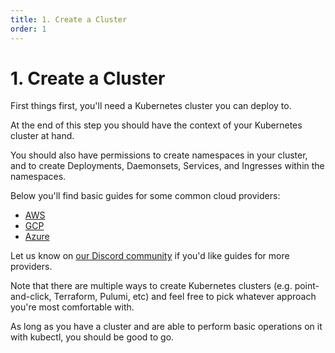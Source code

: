 ```yaml
---
title: 1. Create a Cluster
order: 1
---
```


# 1. Create a Cluster

First things first, you'll need a Kubernetes cluster you can deploy to.

At the end of this step you should have the context of your Kubernetes cluster at hand.

You should also have permissions to create namespaces in your cluster, and to create Deployments, Daemonsets, Services, and Ingresses within the namespaces.

Below you'll find basic guides for some common cloud providers:

* [AWS](./aws.md)
* [GCP](./gcp.md)
* [Azure](./azure.md)

Let us know on [our Discord community](https://discord.gg/FrmhuUjFs6) if you'd like guides for more providers.

Note that there are multiple ways to create Kubernetes clusters (e.g. point-and-click, Terraform, Pulumi, etc) and feel free to pick whatever approach you're most comfortable with.

As long as you have a cluster and are able to perform basic operations on it with kubectl, you should be good to go.
